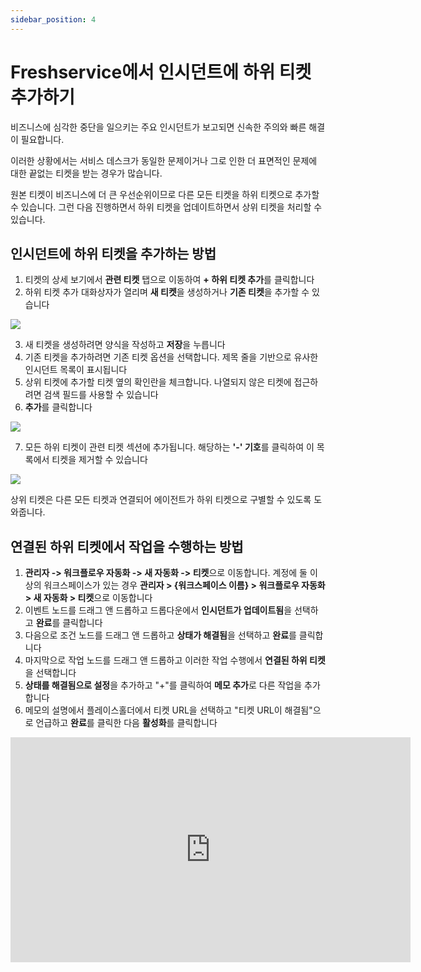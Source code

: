 ```yaml
---
sidebar_position: 4
---
```


# Freshservice에서 인시던트에 하위 티켓 추가하기

비즈니스에 심각한 중단을 일으키는 주요 인시던트가 보고되면 신속한 주의와 빠른 해결이 필요합니다.

이러한 상황에서는 서비스 데스크가 동일한 문제이거나 그로 인한 더 표면적인 문제에 대한 끝없는 티켓을 받는 경우가 많습니다.

원본 티켓이 비즈니스에 더 큰 우선순위이므로 다른 모든 티켓을 하위 티켓으로 추가할 수 있습니다. 그런 다음 진행하면서 하위 티켓을 업데이트하면서 상위 티켓을 처리할 수 있습니다.

## 인시던트에 하위 티켓을 추가하는 방법

1. 티켓의 상세 보기에서 **관련 티켓** 탭으로 이동하여 **+ 하위 티켓 추가**를 클릭합니다
2. 하위 티켓 추가 대화상자가 열리며 **새 티켓**을 생성하거나 **기존 티켓**을 추가할 수 있습니다

<img src="https://s3.amazonaws.com/cdn.freshdesk.com/data/helpdesk/attachments/production/50006670321/original/z48BYzjJa1RkUeX79aRKw6TA8vOJTJ1ClA.png?1666003823"  />

3. 새 티켓을 생성하려면 양식을 작성하고 **저장**을 누릅니다
4. 기존 티켓을 추가하려면 기존 티켓 옵션을 선택합니다. 제목 줄을 기반으로 유사한 인시던트 목록이 표시됩니다
5. 상위 티켓에 추가할 티켓 옆의 확인란을 체크합니다. 나열되지 않은 티켓에 접근하려면 검색 필드를 사용할 수 있습니다
6. **추가**를 클릭합니다

<img src="https://s3.amazonaws.com/cdn.freshdesk.com/data/helpdesk/attachments/production/50006670705/original/UmbUVDWo_NHHMFeSLGrYHtiQ3A12_-109A.png?1666005781"  />

7. 모든 하위 티켓이 관련 티켓 섹션에 추가됩니다. 해당하는 **'-' 기호**를 클릭하여 이 목록에서 티켓을 제거할 수 있습니다

<img src="https://s3.amazonaws.com/cdn.freshdesk.com/data/helpdesk/attachments/production/50006670756/original/jlWNzK8Upi34DGR5AKlt0OehPzRLRwGt7g.png?1666006028"  />

상위 티켓은 다른 모든 티켓과 연결되어 에이전트가 하위 티켓으로 구별할 수 있도록 도와줍니다.

## 연결된 하위 티켓에서 작업을 수행하는 방법

1. **관리자 -> 워크플로우 자동화 -> 새 자동화 -> 티켓**으로 이동합니다. 계정에 둘 이상의 워크스페이스가 있는 경우 **관리자 > &#123;워크스페이스 이름&#125; > 워크플로우 자동화 > 새 자동화 > 티켓**으로 이동합니다
2. 이벤트 노드를 드래그 앤 드롭하고 드롭다운에서 **인시던트가 업데이트됨**을 선택하고 **완료**를 클릭합니다
3. 다음으로 조건 노드를 드래그 앤 드롭하고 **상태가 해결됨**을 선택하고 **완료**를 클릭합니다
4. 마지막으로 작업 노드를 드래그 앤 드롭하고 이러한 작업 수행에서 **연결된 하위 티켓**을 선택합니다
5. **상태를 해결됨으로 설정**을 추가하고 "+"를 클릭하여 **메모 추가**로 다른 작업을 추가합니다
6. 메모의 설명에서 플레이스홀더에서 티켓 URL을 선택하고 "티켓 URL이 해결됨"으로 언급하고 **완료**를 클릭한 다음 **활성화**를 클릭합니다

<iframe src="https://fast.wistia.net/embed/iframe/8civkzmxgz" title="Associated Child Tickets Video" frameborder="0" width="640" height="360" allowfullscreen="" sandbox="allow-scripts allow-forms allow-same-origin allow-presentation"></iframe>